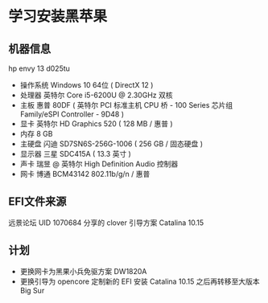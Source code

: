 # 学习安装黑苹果
## 机器信息
hp envy 13 d025tu

- 操作系统            Windows 10 64位 ( DirectX 12 )
- 处理器              英特尔 Core i5-6200U @ 2.30GHz 双核
- 主板                惠普 80DF ( 英特尔 PCI 标准主机 CPU 桥 - 100 Series 芯片组 Family/eSPI Controller - 9D48 )
- 显卡                英特尔 HD Graphics 520 ( 128 MB / 惠普 )
- 内存                8 GB
- 主硬盘              闪迪 SD7SN6S-256G-1006 ( 256 GB / 固态硬盘 )
- 显示器              三星 SDC415A ( 13.3 英寸  )
- 声卡                瑞昱  @ 英特尔 High Definition Audio 控制器
- 网卡                博通 BCM43142 802.11b/g/n / 惠普

## EFI文件来源
远景论坛 UID 1070684 分享的 clover 引导方案 Catalina 10.15

## 计划
- 更换网卡为黑果小兵免驱方案 DW1820A
- 更换引导为 opencore 定制新的 EFI 安装 Catalina 10.15 之后再转移至大版本 Big Sur
